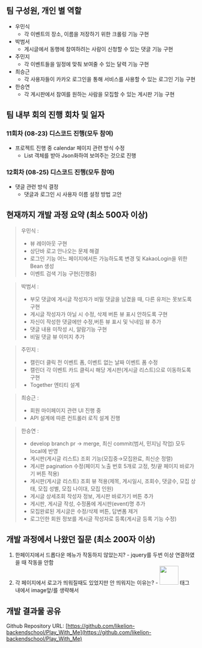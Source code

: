 ## 팀 구성원, 개인 별 역할

- 우민식
    - 각 이벤트의 장소, 이름을 저장하기 위한 크롤링 기능 구현
- 박범서
    - 게시글에서 동행에 참여하려는 사람이 신청할 수 있는 댓글 기능 구현
- 주민지
    - 각 이벤트들을 일정에 맞춰 보여줄 수 있는 달력 기능 구현
- 최승근
    - 각 사용자들이 카카오 로그인을 통해 서비스를 사용할 수 있는 로그인 기능 구현
- 한승연
    - 각 게시판에서 참여를 원하는 사람을 모집할 수 있는 게시판 기능 구현

## 팀 내부 회의 진행 회차 및 일자

 ### 11회차 (08-23) 디스코드 진행(모두 참여)</h3>

- 프로젝트 진행 중 calendar 페이지 관련 방식 수정
  - List 객체를 받아 Json화하여 보여주는 것으로 진행

### 12회차 (08-25) 디스코드 진행(모두 참여)</h3>

- 댓글 관련 방식 결정
  - 댓글과 로그인 시 사용자 이름 설정 방법 고안

   




## 현재까지 개발 과정 요약 (최소 500자 이상)
>우민식 : 
>- 뷰 레이아웃 구현
>- 상단바 로고 안나오는 문제 해결
>- 로그인 기능 어느 페이지에서든 가능하도록 변경 및 KakaoLogin을 위한 Bean 생성
>- 이벤트 검색 기능 구현(진행중)

>박범서 : 
>- 부모 댓글에 게시글 작성자가 비밀 댓글을 남겼을 때, 다른 유저는 못보도록 구현
>- 게시글 작성자가 아닐 시 수정, 삭제 버튼 뷰 표시 안하도록 구현
>- 자신이 작성한 댓글에만 수정,버튼 뷰 표시 및 닉네임 뷰 추가
>- 댓글 내용 미작성 시, 알람기능 구현
>- 비밀 댓글 뷰 이미지 추가 

>주민지 : 
>- 캘린더 클릭 전 이벤트 폼, 이벤트 없는 날짜 이벤트 폼 수정
>- 캘린더 각 이벤트 카드 클릭시 해당 게시판(게시글 리스트)으로 이동하도록 구현
>- Together 엔티티 설계 

>최승근 : 
> - 회원 마이페이지 관련 UI 진행 중
> - API 설계에 따른 컨트롤러 로직 설계 진행

>한승연 : 
>- develop branch pr → merge, 최신 commit(범서, 민지님 작업) 모두 local에 반영
>- 게시판(게시글 리스트) 조회 기능(모집중→모집완료, 최신순 정렬)
>- 게시판 pagination 수정(페이지 노출 번호 5개로 고정, 첫/끝 페이지 바로가기 버튼 적용)
>- 게시판(게시글 리스트) 조회 뷰 적용(제목, 게시일시, 조회수, 댓글수, 모집 상태, 모집 성별, 모집 나이대, 모집 인원)
>- 게시글 상세조회 작성자 정보, 게시판 바로가기 버튼 추가
>- 게시판, 게시글 작성, 수정폼에 게시판(event)명 추가
>- 모집완료된 게시글은 수정/삭제 버튼, 답변폼 제거
>- 로그인한 회원 정보를 게시글 작성자로 등록(게시글 등록 기능 수정)


## 개발 과정에서 나왔던 질문 (최소 200자 이상)

1. 한페이지에서 드롭다운 메뉴가 작동하지 않았는지? - jquery를 두번 이상 연결하였을 때 작동을 안함
2. 각 페이지에서 로고가 띄워질때도 있었지만 안 띄워지는 이유는? - <img src="/image/logo.png" height="50px" > 태그 내에서 image앞/를 생략해서


## 개발 결과물 공유

Github Repository URL: [https://github.com/likelion-backendschool/Play_With_Me](https://github.com/likelion-backendschool/Play_With_Me)
